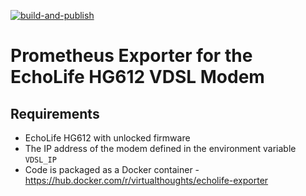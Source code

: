 [![build-and-publish](https://github.com/David-VTUK/echolife-exporter/actions/workflows/main.yml/badge.svg)](https://github.com/David-VTUK/echolife-exporter/actions/workflows/main.yml)

# Prometheus Exporter for the EchoLife HG612 VDSL Modem

## Requirements

* EchoLife HG612 with unlocked firmware
* The IP address of the modem defined in the environment variable `VDSL_IP`
* Code is packaged as a Docker container - https://hub.docker.com/r/virtualthoughts/echolife-exporter